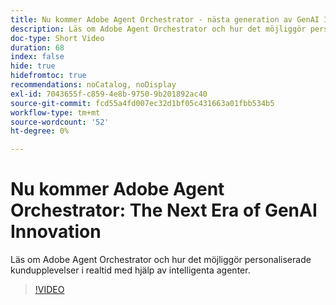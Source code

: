 ```yaml
---
title: Nu kommer Adobe Agent Orchestrator - nästa generation av GenAI Innovation
description: Läs om Adobe Agent Orchestrator och hur det möjliggör personaliserade kundupplevelser i realtid med hjälp av intelligenta agenter.
doc-type: Short Video
duration: 68
index: false
hide: true
hidefromtoc: true
recommendations: noCatalog, noDisplay
exl-id: 7043655f-c859-4e8b-9750-9b201892ac40
source-git-commit: fcd55a4fd007ec32d1bf05c431663a01fbb534b5
workflow-type: tm+mt
source-wordcount: '52'
ht-degree: 0%

---
```


# Nu kommer Adobe Agent Orchestrator: The Next Era of GenAI Innovation

Läs om Adobe Agent Orchestrator och hur det möjliggör personaliserade kundupplevelser i realtid med hjälp av intelligenta agenter.

<!-- 62_S653_3442539_67_introducing-adobes-agent-orchestrator-the-next-era-of-genai-innovation -->
>[!VIDEO](https://video.tv.adobe.com/v/3458307/?learn=on&enablevpops=true)
